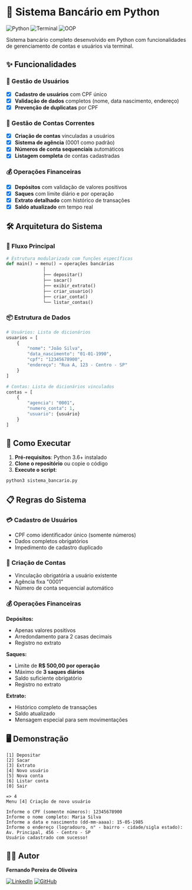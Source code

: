 # 🏦 Sistema Bancário em Python

![Python](https://img.shields.io/badge/Python-3776AB?style=for-the-badge&logo=python&logoColor=white)
![Terminal](https://img.shields.io/badge/Terminal-4D4D4D?style=for-the-badge&logo=windows-terminal&logoColor=white)
![OOP](https://img.shields.io/badge/POO-999999?style=for-the-badge&logo=python&logoColor=white)

Sistema bancário completo desenvolvido em Python com funcionalidades de gerenciamento de contas e usuários via terminal.

## ✨ Funcionalidades

### 👥 Gestão de Usuários
- [x] **Cadastro de usuários** com CPF único
- [x] **Validação de dados** completos (nome, data nascimento, endereço)
- [x] **Prevenção de duplicatas** por CPF

### 🏦 Gestão de Contas Correntes
- [x] **Criação de contas** vinculadas a usuários
- [x] **Sistema de agência** (0001 como padrão)
- [x] **Números de conta sequenciais** automáticos
- [x] **Listagem completa** de contas cadastradas

### 💰 Operações Financeiras
- [x] **Depósitos** com validação de valores positivos
- [x] **Saques** com limite diário e por operação
- [x] **Extrato detalhado** com histórico de transações
- [x] **Saldo atualizado** em tempo real

## 🛠️ Arquitetura do Sistema

### 🔄 Fluxo Principal
```python
# Estrutura modularizada com funções específicas
def main() → menu() → operações bancárias
              │
              ├── depositar()
              ├── sacar()
              ├── exibir_extrato()
              ├── criar_usuario()
              ├── criar_conta()
              └── listar_contas()
```

### 📦 Estrutura de Dados
```python
# Usuários: Lista de dicionários
usuarios = [
    {
        "nome": "João Silva",
        "data_nascimento": "01-01-1990",
        "cpf": "12345678900",
        "endereço": "Rua A, 123 - Centro - SP"
    }
]

# Contas: Lista de dicionários vinculados
contas = [
    {
        "agencia": "0001",
        "numero_conta": 1,
        "usuario": {usuário}
    }
]
```

## 🚀 Como Executar

1. **Pré-requisitos**: Python 3.6+ instalado
2. **Clone o repositório** ou copie o código
3. **Execute o script**:

```bash
python3 sistema_bancario.py
```

## 📋 Regras do Sistema

### 💳 Cadastro de Usuários
- CPF como identificador único (somente números)
- Dados completos obrigatórios
- Impedimento de cadastro duplicado

### 🏦 Criação de Contas
- Vinculação obrigatória a usuário existente
- Agência fixa "0001"
- Número de conta sequencial automático

### 💰 Operações Financeiras
**Depósitos:**
- Apenas valores positivos
- Arredondamento para 2 casas decimais
- Registro no extrato

**Saques:**
- Limite de **R$ 500,00 por operação**
- Máximo de **3 saques diários**
- Saldo suficiente obrigatório
- Registro no extrato

**Extrato:**
- Histórico completo de transações
- Saldo atualizado
- Mensagem especial para sem movimentações

## 🖥️ Demonstração

```plaintext
[1] Depositar
[2] Sacar
[3] Extrato
[4] Novo usuário
[5] Nova conta
[6] Listar conta
[0] Sair

=> 4
Menu [4] Criação de novo usuário

Informe o CPF (somente números): 12345678900
Informe o nome completo: Maria Silva
Informe a data e nascimento (dd-mm-aaaa): 15-05-1985
Informe o endereço (logradouro, n° - bairro - cidade/sigla estado): Av. Principal, 456 - Centro - SP
Usuário cadastrado com sucesso!
```

## 👨‍💻 Autor

**Fernando Pereira de Oliveira**  

[![LinkedIn](https://img.shields.io/badge/LinkedIn-0077B5?style=for-the-badge&logo=linkedin&logoColor=white)](https://www.linkedin.com/in/fernando-oliveira-612963245/)
[![GitHub](https://img.shields.io/badge/GitHub-100000?style=for-the-badge&logo=github&logoColor=white)](https://github.com/oliveira-fp)
